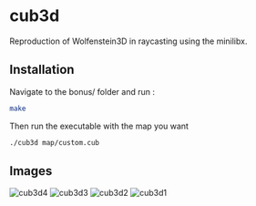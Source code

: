 # cub3d

Reproduction of Wolfenstein3D in raycasting using the minilibx.

## Installation

Navigate to the bonus/ folder and run :

```sh
make
```

Then run the executable with the map you want

```sh
./cub3d map/custom.cub
```

## Images

![cub3d4](https://github.com/bperraud/cub3d/assets/93911934/f2a74649-c3cc-44be-a754-9ecb648df0a1)
![cub3d3](https://github.com/bperraud/cub3d/assets/93911934/395bdfa2-46e5-48ec-8f0e-de36c463ef10)
![cub3d2](https://github.com/bperraud/cub3d/assets/93911934/46e6a244-d354-4126-bae8-6ed350ac44d6)
![cub3d1](https://github.com/bperraud/cub3d/assets/93911934/21461bab-f64e-4896-9411-909e434bc3ca)
